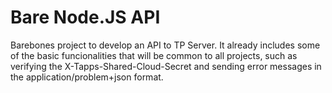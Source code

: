 # Bare Node.JS API

Barebones project to develop an API to TP Server. It already includes some of the basic funcionalities that will be common to all projects, such as verifying the X-Tapps-Shared-Cloud-Secret and sending error messages in the application/problem+json format.
